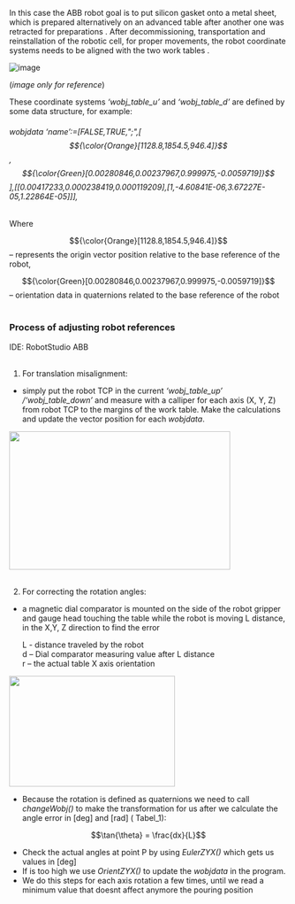 In this case the ABB robot goal is to put silicon gasket onto a metal sheet, which is prepared alternatively on an advanced table after another one was retracted for preparations . After decommissioning, transportation and reinstallation of the robotic cell, for proper movements, the robot coordinate systems needs to be aligned with the two work tables . 

![image](https://github.com/user-attachments/assets/f73cac7f-805b-42da-9e04-161ad9bac47f)

(*image only for reference*)


These coordinate systems *‘wobj_table_u’* and *‘wobj_table_d’* are defined by some data structure, for example:

###### wobjdata ‘name’:=[FALSE,TRUE,";",[ $${\color{Orange}[1128.8,1854.5,946.4]}$$, $${\color{Green}[0.00280846,0.00237967,0.999975,-0.0059719]}$$ ],[[0.00417233,0.000238419,0.000119209],[1,-4.60841E-06,3.67227E-05,1.22864E-05]]], 
Where<br/>

$${\color{Orange}[1128.8,1854.5,946.4]}$$ – represents the origin vector position relative to the base reference of the robot,

$${\color{Green}[0.00280846,0.00237967,0.999975,-0.0059719]}$$ – orientation data in quaternions related to the base reference of the robot <br/>
<br/>
	
### Process of adjusting robot references

IDE: RobotStudio ABB\
<br/>
1. For translation misalignment:
  - simply put the robot TCP in the current *‘wobj_table_up’ /‘wobj_table_down’* and measure with a calliper for each axis (X, Y, Z) from robot TCP to the margins of the work table. Make the calculations and update the vector position for each *wobjdata*.

<img src="https://github.com/user-attachments/assets/2900311c-f2f4-4e61-89fe-3faa61f51177" width="400" height="250">
<br/>
<br/>

2. For correcting the rotation angles:
  - a magnetic dial comparator is mounted on the side of the robot gripper and gauge head touching the table while the robot is moving L distance, in the X,Y, Z direction  to find the error

	L - distance traveled by the robot\
	d – Dial comparator measuring value after L distance\
	r – the actual table X axis orientation



<img src="https://github.com/user-attachments/assets/17e76a00-5159-47a5-aaf4-5cd52821159e" width="300" height="200">



   - Because the rotation is defined as quaternions we need to call *changeWobj()* to make the transformation for us after we calculate the angle error in [deg] and [rad] ( Tabel_1):

$$\tan{\theta} = \frac{dx}{L}$$

  - Check the actual angles at point P by using *EulerZYX()* which gets us values in [deg]
  - If is too high we use *OrientZYX()* to update the *wobjdata* in the program.
  - We do this steps for each axis rotation a few times, until we read a minimum value that doesnt affect anymore the pouring position


